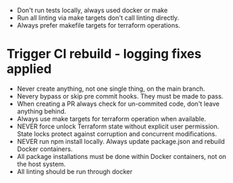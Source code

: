 - Don't run tests locally, always used docker or make
- Run all linting via make targets don't call linting directly.
- Always prefer makefile targets for terraform operations.
# Trigger CI rebuild - logging fixes applied
- Never create anything, not one single thing, on the main branch.
- Nevery bypass or skip pre commit hooks. They must be made to pass.
- When creating a PR always check for un-commited code, don't leave anything behind.
- Always use make targets for terraform operation when available.
- NEVER force unlock Terraform state without explicit user permission. State locks protect against corruption and concurrent modifications.
- NEVER run npm install locally. Always update package.json and rebuild Docker containers.
- All package installations must be done within Docker containers, not on the host system.
- All linting should be run through docker